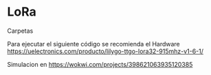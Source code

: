 # LoRa
Carpetas

Para ejecutar el siguiente código se recomienda el Hardware 
https://uelectronics.com/producto/lilygo-ttgo-lora32-915mhz-v1-6-1/

Simulacion en https://wokwi.com/projects/398621063935120385
